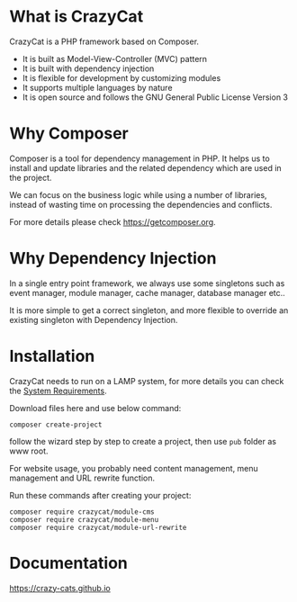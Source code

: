 # What is CrazyCat

CrazyCat is a PHP framework based on Composer.

- It is built as Model-View-Controller (MVC) pattern
- It is built with dependency injection
- It is flexible for development by customizing modules
- It supports multiple languages by nature
- It is open source and follows the GNU General Public License Version 3


# Why Composer

Composer is a tool for dependency management in PHP. It helps us to install and update libraries and the related dependency which are used in the project.

We can focus on the business logic while using a number of libraries, instead of wasting time on processing the dependencies and conflicts.

For more details please check <https://getcomposer.org>.


# Why Dependency Injection

In a single entry point framework, we always use some singletons such as event manager, module manager, cache manager, database manager etc..

It is more simple to get a correct singleton, and more flexible to override an existing singleton with Dependency Injection.


# Installation

CrazyCat needs to run on a LAMP system, for more details you can check the [System Requirements](https://crazy-cats.github.io#documentation/setup/system-requirements).

Download files here and use below command:
```
composer create-project
```

follow the wizard step by step to create a project, then use `pub` folder as www root.

For website usage, you probably need content management, menu management and URL rewrite function.

Run these commands after creating your project:

```
composer require crazycat/module-cms
composer require crazycat/module-menu
composer require crazycat/module-url-rewrite
```


# Documentation

<https://crazy-cats.github.io>
